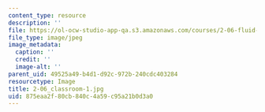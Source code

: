 ```yaml
---
content_type: resource
description: ''
file: https://ol-ocw-studio-app-qa.s3.amazonaws.com/courses/2-06-fluid-dynamics-spring-2013/875eaa2f80cb840c4a59c95a21b0d3a0_2-06_classroom-1.jpg
file_type: image/jpeg
image_metadata:
  caption: ''
  credit: ''
  image-alt: ''
parent_uid: 49525a49-b4d1-d92c-972b-240cdc403284
resourcetype: Image
title: 2-06_classroom-1.jpg
uid: 875eaa2f-80cb-840c-4a59-c95a21b0d3a0
---
```

